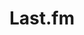 ---
title: "Last.fm"
weight: 8
description: "Check out my favourite music!"
link: "https://www.last.fm/user/DarkishLocket10"
---